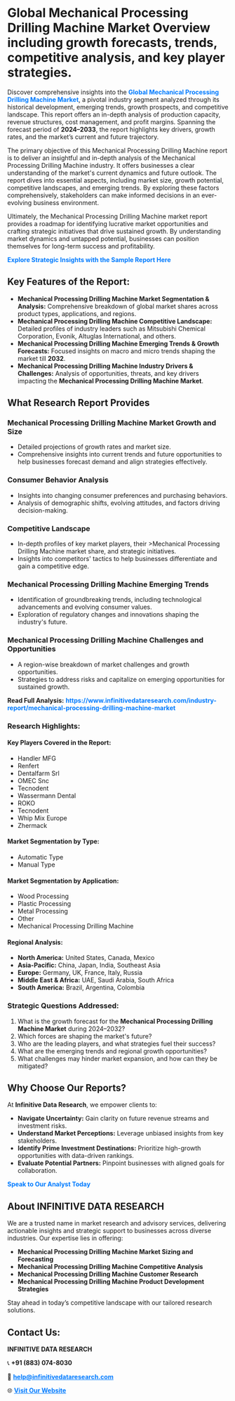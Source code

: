<h1>Global Mechanical Processing Drilling Machine Market Overview including growth forecasts, trends, competitive analysis, and key player strategies.</h1>
<p>
Discover comprehensive insights into the 
<a href="https://www.infinitivedataresearch.com/industry-report/mechanical-processing-drilling-machine-market" rel="dofollow" style="color: #007BFF; text-decoration: none;"><strong>Global Mechanical Processing Drilling Machine Market</strong></a>, a pivotal industry segment analyzed through its historical development, emerging trends, growth prospects, and competitive landscape. This report offers an in-depth analysis of production capacity, revenue structures, cost management, and profit margins. Spanning the forecast period of <strong>2024–2033</strong>, the report highlights key drivers, growth rates, and the market’s current and future trajectory.
</p>
<p>
The primary objective of this Mechanical Processing Drilling Machine report is to deliver an insightful and in-depth analysis of the Mechanical Processing Drilling Machine industry. It offers businesses a clear understanding of the market's current dynamics and future outlook. The report dives into essential aspects, including market size, growth potential, competitive landscapes, and emerging trends. By exploring these factors comprehensively, stakeholders can make informed decisions in an ever-evolving business environment.
</p>
<p>
Ultimately, the Mechanical Processing Drilling Machine market report provides a roadmap for identifying lucrative market opportunities and crafting strategic initiatives that drive sustained growth. By understanding market dynamics and untapped potential, businesses can position themselves for long-term success and profitability.
</p>
<p>
<a href="https://www.infinitivedataresearch.com/request-sample/reportId=101897" style="color: #007BFF; text-decoration: none;"><strong>Explore Strategic Insights with the Sample Report Here</strong></a>
</p>

<h2>Key Features of the Report:</h2>
<ul>
<li><strong>Mechanical Processing Drilling Machine Market Segmentation & Analysis:</strong> Comprehensive breakdown of global market shares across product types, applications, and regions.</li>
<li><strong>Mechanical Processing Drilling Machine Competitive Landscape:</strong> Detailed profiles of industry leaders such as Mitsubishi Chemical Corporation, Evonik, Altuglas International, and others.</li>
<li><strong>Mechanical Processing Drilling Machine Emerging Trends & Growth Forecasts:</strong> Focused insights on macro and micro trends shaping the market till <strong>2032</strong>.</li>
<li><strong>Mechanical Processing Drilling Machine Industry Drivers & Challenges:</strong> Analysis of opportunities, threats, and key drivers impacting the <strong>Mechanical Processing Drilling Machine Market</strong>.</li>
</ul>

<h2>What Research Report Provides</h2>
<h3>Mechanical Processing Drilling Machine Market Growth and Size</h3>
<ul>
<li>Detailed projections of growth rates and market size.</li>
<li>Comprehensive insights into current trends and future opportunities to help businesses forecast demand and align strategies effectively.</li>
</ul>

<h3>Consumer Behavior Analysis</h3>
<ul>
<li>Insights into changing consumer preferences and purchasing behaviors.</li>
<li>Analysis of demographic shifts, evolving attitudes, and factors driving decision-making.</li>
</ul>

<h3>Competitive Landscape</h3>
<ul>
<li>In-depth profiles of key market players, their >Mechanical Processing Drilling Machine market share, and strategic initiatives.</li>
<li>Insights into competitors' tactics to help businesses differentiate and gain a competitive edge.</li>
</ul>

<h3>Mechanical Processing Drilling Machine Emerging Trends</h3>
<ul>
<li>Identification of groundbreaking trends, including technological advancements and evolving consumer values.</li>
<li>Exploration of regulatory changes and innovations shaping the industry's future.</li>
</ul>

<h3>Mechanical Processing Drilling Machine Challenges and Opportunities</h3>
<ul>
<li>A region-wise breakdown of market challenges and growth opportunities.</li>
<li>Strategies to address risks and capitalize on emerging opportunities for sustained growth.</li>
</ul>
<p><strong>Read Full Analysis:</strong> <a href="https://www.infinitivedataresearch.com/industry-report/mechanical-processing-drilling-machine-market" rel="dofollow" style="color: #007BFF; text-decoration: none;"><strong>https://www.infinitivedataresearch.com/industry-report/mechanical-processing-drilling-machine-market</strong></a></p>
<h3>Research Highlights:</h3>
<h4>Key Players Covered in the Report:</h4>
<ul><li>Handler MFG</li><li>Renfert</li><li>Dentalfarm Srl</li><li>OMEC Snc</li><li>Tecnodent</li><li>Wassermann Dental</li><li>ROKO</li><li>Tecnodent</li><li>Whip Mix Europe</li><li>Zhermack</li></ul>
<h4>Market Segmentation by Type:</h4>
<ul><li>Automatic Type</li><li>Manual Type</li></ul>
<h4>Market Segmentation by Application:</h4>
<ul><li>Wood Processing</li><li>Plastic Processing</li><li>Metal Processing</li><li>Other</li><li>Mechanical Processing Drilling Machine</li></ul>

<h4>Regional Analysis:</h4>
<ul>
<li><strong>North America:</strong> United States, Canada, Mexico</li>
<li><strong>Asia-Pacific:</strong> China, Japan, India, Southeast Asia</li>
<li><strong>Europe:</strong> Germany, UK, France, Italy, Russia</li>
<li><strong>Middle East & Africa:</strong> UAE, Saudi Arabia, South Africa</li>
<li><strong>South America:</strong> Brazil, Argentina, Colombia</li>
</ul>

<h3>Strategic Questions Addressed:</h3>
<ol>
<li>What is the growth forecast for the <strong>Mechanical Processing Drilling Machine Market</strong> during 2024–2032?</li>
<li>Which forces are shaping the market's future?</li>
<li>Who are the leading players, and what strategies fuel their success?</li>
<li>What are the emerging trends and regional growth opportunities?</li>
<li>What challenges may hinder market expansion, and how can they be mitigated?</li>
</ol>

<h2>Why Choose Our Reports?</h2>
<p>At <strong>Infinitive Data Research</strong>, we empower clients to:</p>
<ul>
<li><strong>Navigate Uncertainty:</strong> Gain clarity on future revenue streams and investment risks.</li>
<li><strong>Understand Market Perceptions:</strong> Leverage unbiased insights from key stakeholders.</li>
<li><strong>Identify Prime Investment Destinations:</strong> Prioritize high-growth opportunities with data-driven rankings.</li>
<li><strong>Evaluate Potential Partners:</strong> Pinpoint businesses with aligned goals for collaboration.</li>
</ul>
<p><a href="https://www.infinitivedataresearch.com/industry-report/mechanical-processing-drilling-machine-market" rel="dofollow" style="color: #007BFF; text-decoration: none;"><strong>Speak to Our Analyst Today</strong></a></p>

<h2>About INFINITIVE DATA RESEARCH</h2>
<p>We are a trusted name in market research and advisory services, delivering actionable insights and strategic support to businesses across diverse industries. Our expertise lies in offering:</p>
<ul>
<li><strong>Mechanical Processing Drilling Machine Market Sizing and Forecasting</strong></li>
<li><strong>Mechanical Processing Drilling Machine Competitive Analysis</strong></li>
<li><strong>Mechanical Processing Drilling Machine Customer Research</strong></li>
<li><strong>Mechanical Processing Drilling Machine Product Development Strategies</strong></li>
</ul>
<p>Stay ahead in today’s competitive landscape with our tailored research solutions.</p>

<h2>Contact Us:</h2>
<p><strong>INFINITIVE DATA RESEARCH</strong></p>
<p>📞 <strong>+91 (883) 074-8030</strong></p>
<p>📧 <strong><a href="mailto:help@infinitivedataresearch.com" style="color: #007BFF;">help@infinitivedataresearch.com</a></strong></p>
<p>🌐 <strong><a href="https://www.infinitivedataresearch.com" rel="dofollow" style="color: #007BFF;">Visit Our Website</a></strong></p>